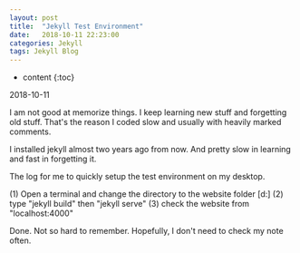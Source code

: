 ```yaml
---
layout: post
title:  "Jekyll Test Environment"
date:   2018-10-11 22:23:00
categories: Jekyll
tags: Jekyll Blog
---
```


* content
{:toc}

2018-10-11

I am not good at memorize things. I keep learning new stuff and forgetting old stuff. That's the reason I coded slow and usually with heavily marked comments.

I installed jekyll almost two years ago from now. And pretty slow in learning and fast in forgetting it.

The log for me to quickly setup the test environment on my desktop.

(1) Open a terminal and change the directory to the website folder [d:]
(2) type "jekyll build" then "jekyll serve"
(3) check the website from "localhost:4000"

Done. Not so hard to remember. Hopefully, I don't need to check my note often.
